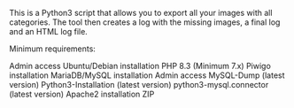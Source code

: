 This is a Python3 script that allows you to export all your images with all categories. The tool then creates a log with the missing images, a final log and an HTML log file.

Minimum requirements:

Admin access
Ubuntu/Debian installation
PHP 8.3 (Minimum 7.x)
Piwigo installation
MariaDB/MySQL installation
Admin access
MySQL-Dump (latest version)
Python3-Installation (latest version)
python3-mysql.connector (latest version)
Apache2 installation
ZIP

